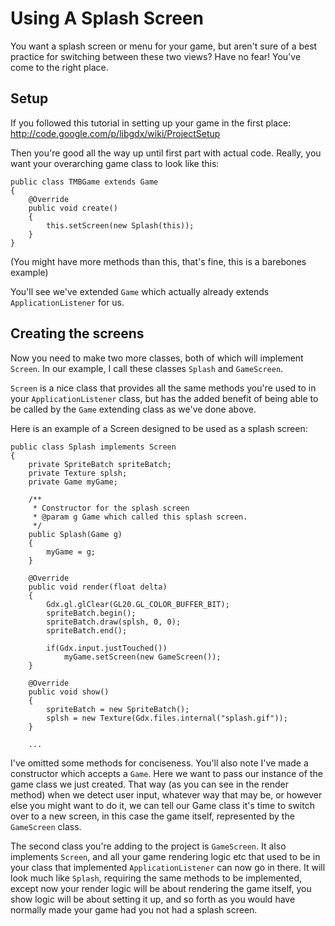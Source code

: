 # Using A Splash Screen #
You want a splash screen or menu for your game, but aren't sure of a best practice for switching between these two views? Have no fear! You've come to the right place.

## Setup ##
If you followed this tutorial in setting up your game in the first place:
http://code.google.com/p/libgdx/wiki/ProjectSetup

Then you're good all the way up until first part with actual code. Really, you want your overarching game class to look like this:

```
public class TMBGame extends Game
{
	@Override
	public void create()
	{		
		this.setScreen(new Splash(this));
	}
}
```
(You might have more methods than this, that's fine, this is a barebones example)

You'll see we've extended `Game` which actually already extends `ApplicationListener` for us.

## Creating the screens ##
Now you need to make two more classes, both of which will implement `Screen`. In our example, I call these classes `Splash` and `GameScreen`.

`Screen` is a nice class that provides all the same methods you're used to in your `ApplicationListener` class, but has the added benefit of being able to be called by the `Game` extending class as we've done above.

Here is an example of a Screen designed to be used as a splash screen:
```
public class Splash implements Screen
{
	private SpriteBatch spriteBatch;
	private Texture splsh;
	private Game myGame;
	
	/**
	 * Constructor for the splash screen
	 * @param g Game which called this splash screen.
	 */
	public Splash(Game g)
	{
		myGame = g;
	}

	@Override
	public void render(float delta)
	{
		Gdx.gl.glClear(GL20.GL_COLOR_BUFFER_BIT);
		spriteBatch.begin();
		spriteBatch.draw(splsh, 0, 0);
		spriteBatch.end();
		
		if(Gdx.input.justTouched())
			myGame.setScreen(new GameScreen());
	}
	
	@Override
	public void show()
	{
		spriteBatch = new SpriteBatch();
		splsh = new Texture(Gdx.files.internal("splash.gif"));
	}

    ...
```

I've omitted some methods for conciseness. You'll also note I've made a constructor which accepts a `Game`. Here we want to pass our instance of the game class we just created. That way (as you can see in the render method) when we detect user input, whatever way that may be, or however else you might want to do it, we can tell our Game class it's time to switch over to a new screen, in this case the game itself, represented by the `GameScreen` class.

The second class you're adding to the project is `GameScreen`. It also implements `Screen`, and all your game rendering logic etc that used to be in your class that implemented `ApplicationListener` can now go in there. It will look much like `Splash`, requiring the same methods to be implemented, except now your render logic will be about rendering the game itself, you show logic will be about setting it up, and so forth as you would have normally made your game had you not had a splash screen.